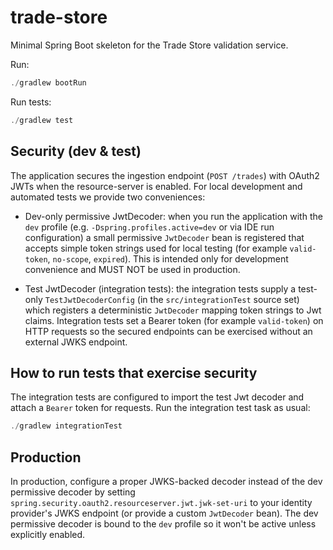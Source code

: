 trade-store
===========

Minimal Spring Boot skeleton for the Trade Store validation service.

Run:

```powershell
./gradlew bootRun
```

Run tests:

```powershell
./gradlew test
```

Security (dev & test)
---------------------

The application secures the ingestion endpoint (`POST /trades`) with OAuth2 JWTs when the
resource-server is enabled. For local development and automated tests we provide two
conveniences:


- Dev-only permissive JwtDecoder: when you run the application with the `dev` profile
  (e.g. `-Dspring.profiles.active=dev` or via IDE run configuration) a small permissive
  `JwtDecoder` bean is registered that accepts simple token strings used for local testing
  (for example `valid-token`, `no-scope`, `expired`). This is intended only for
  development convenience and MUST NOT be used in production.


- Test JwtDecoder (integration tests): the integration tests supply a test-only
  `TestJwtDecoderConfig` (in the `src/integrationTest` source set) which registers a
  deterministic `JwtDecoder` mapping token strings to Jwt claims. Integration tests set a
  Bearer token (for example `valid-token`) on HTTP requests so the secured endpoints can
  be exercised without an external JWKS endpoint.

How to run tests that exercise security
---------------------------------------

The integration tests are configured to import the test Jwt decoder and attach a
`Bearer` token for requests. Run the integration test task as usual:

```powershell
./gradlew integrationTest
```

Production
----------

In production, configure a proper JWKS-backed decoder instead of the dev permissive
decoder by setting `spring.security.oauth2.resourceserver.jwt.jwk-set-uri` to your
identity provider's JWKS endpoint (or provide a custom `JwtDecoder` bean). The dev
permissive decoder is bound to the `dev` profile so it won't be active unless explicitly
enabled.
